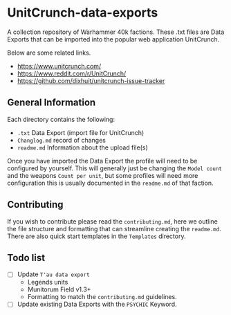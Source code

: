 # UnitCrunch-data-exports
A collection repository of Warhammer 40k factions. These .txt files are Data Exports that can be imported into the popular web application UnitCrunch.

Below are some related links.
* https://www.unitcrunch.com/
* https://www.reddit.com/r/UnitCrunch/
* https://github.com/dixhuit/unitcrunch-issue-tracker

## General Information
Each directory contains the following:
* `.txt` Data Export (import file for UnitCrunch)
* `Changlog.md` record of changes
* `readme.md` Information about the upload file(s)

Once you have imported the Data Export the profile will need to be configured by yourself. This will generally just be changing the `Model count` and the weapons `Count per unit`, but some profiles will need more configuration this is usually documented in the `readme.md` of that faction.

## Contributing
If you wish to contribute please read the `contributing.md`, here we outline the file structure and formatting that can streamline creating the `readme.md`.
There are also quick start templates in the `Templates` directory.

## Todo list
- [ ] Update `T'au data export`
  *  Legends units 
  *  Munitorum Field v1.3+
  *  Formatting to match the `contributing.md` guidelines.
- [ ] Update existing Data Exports with the `PSYCHIC` Keyword.